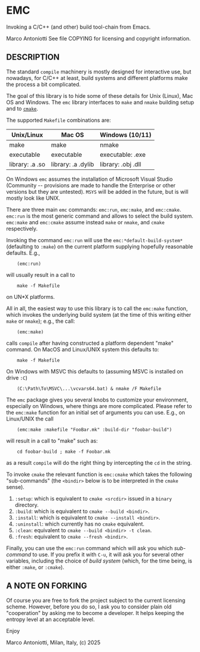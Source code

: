 # EMC

Invoking a C/C++ (and other) build tool-chain from Emacs.

Marco Antoniotti
See file COPYING for licensing and copyright information.


## DESCRIPTION

The standard `compile` machinery is mostly designed for interactive
use, but nowadays, for C/C++ at least, build systems and different
platforms make the process a bit complicated.

The goal of this library is to hide some of these details for Unix
(Linux), Mac OS and Windows.   The `emc` library interfaces to
`make` and `nmake` building setup and to
[`cmake`](https://www.cmake.org).

The supported `Makefile` combinations are:

| Unix/Linux         | Mac OS             | Windows (10/11)    |
|--------------------|--------------------|--------------------|
| make               | make               | nmake              |
| executable         | executable         | executable: .exe   |
| library: .a .so    | library: .a .dylib | library: .obj .dll |


On Windows `emc` assumes the installation of Microsoft Visual
Studio (Community -- provisions are made to handle the Enterprise
or other versions but they are untested).  `MSYS` will be added in the
future, but is will mostly look like UNIX.

 There are three main `emc` commands: `emc:run`, `emc:make`, and
`emc:cmake`.  `emc:run` is the most generic command and allows to
select the build system.  `emc:make` and `emc:cmake` assume instead
`make` or `nmake`, and `cmake` respectively.

Invoking the command `emc:run` will use the
`emc:*default-build-system*` (defaulting to `:make`) on the current
platform supplying hopefully reasonable defaults.  E.g.,
```
    (emc:run)
```
will usually result in a call to
```
    make -f Makefile
```
on UN\*X platforms.

All in all, the easiest way to use this library is to call the `emc:make`
function, which invokes the underlying build system (at the time of
this writing either `make` or `nmake`); e.g., the call:

```
    (emc:make)
```

calls `compile` after having constructed a platform dependent "make"
command.  On MacOS and Linux/UNIX system this defaults to:

```
    make -f Makefile
```

On Windows with MSVC this defaults to (assuming MSVC is installed on drive
`:C`)

```
    (C:\Path\To\MSVC\...\vcvars64.bat) & nmake /F Makefile
```

The `emc` package gives you several knobs to customize your environment,
especially on Windows, where things are more complicated.  Please refer to
the `emc:make` function for an initial set of arguments you can use.  E.g.,
on Linux/UNIX the call

```
    (emc:make :makefile "FooBar.mk" :build-dir "foobar-build")
```

will result in a call to "make" such as:

```
    cd foobar-build ; make -f Foobar.mk
```

as a result `compile` will do the right thing by intercepting the `cd` in
the string.

To invoke `cmake` the relevant function is `emc:cmake` which takes
the following "sub-commands" (the `<bindir>` below is to be
interpreted in the `cmake` sense).
1. `:setup`: which is equivalent to `cmake <srcdir>` issued in a
    `binary` directory.
2. `:build`: which is equivalent to `cmake --build <bindir>`.
3. `:install`: which is equivalent to `cmake --install <bindir>`.
4. `:uninstall`: which currently has no `cmake` equivalent.
5. `:clean`: equivalent to `cmake --build <bindir> -t clean`.
5. `:fresh`: equivalent to `cmake --fresh <bindir>`.

Finally, you can use the `emc:run` command which will ask you which
*sub-command* to use.  If you prefix it with `C-u`, it will ask you for
several other variables, including the choice of *build system*
(which, for the time being, is either `:make`, or `:cmake`).



## A NOTE ON FORKING

Of course you are free to fork the project subject to the current
licensing scheme.  However, before you do so, I ask you to consider
plain old "cooperation" by asking me to become a developer.
It helps keeping the entropy level at an acceptable level.


Enjoy

Marco Antoniotti, Milan, Italy, (c) 2025
